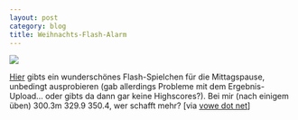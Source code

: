 ```yaml
---
layout: post
category: blog
title: Weihnachts-Flash-Alarm
---
```


![](/images-blog/flash_weihnachtsmannweitwurf.png)

[Hier](http://www.bnv-bamberg.de/home/ba4717/weihnachtsmannweitwurf.htm) gibts ein wunderschönes Flash-Spielchen für die Mittagspause, unbedingt ausprobieren (gab allerdings Probleme mit dem Ergebnis-Upload... oder gibts da dann gar keine Highscores?). Bei mir (nach einigem üben) 300.3m 329.9 350.4, wer schafft mehr? [via [vowe dot net](http://vowe.net/archives/003841.html)]